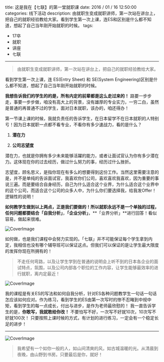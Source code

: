 title: 这是我在【七联】的第一堂就职课
date: 2016 / 01 / 16 12:50:00
categories: 线下活动
description: 由就职生变成就职讲师，第一次站在讲台上，把自己的就职经验教给大家。看到学生第一次上课，连ES和区别是什么都不知道，想起了自己当年刚开始就职的时候。
tags:
- 17卒
- 就职
- 讲座
- 七联

---

> 由就职生变成就职讲师，第一次站在讲台上，把自己的就职经验教给大家。看到学生第一次上课，连 ES(Entry Sheet) 和 SE(System Engineering)区别是什么都不知道，想起了自己当年刚开始就职的时候。

**我想告诉我们的学生的的是，所有内定的前辈都是这么走过来的！** 路要一步步走，事要一步步做，咱没有高大上的背景，没有雄厚的专业实力，一穷二白，虽然是普通的再普通不过的学生，面对日本就职，该办的，咱还得办！    
第一节课上课的时候，我就负责任的告诉学生，在日本留学不在日本就职的人特别亏！因为日本就职一点都不看专业，不看你有多少速战力，看的是什么？

1. **潜在力**

2. **公司志望度**潜在力，也就是你拥有多少未来能够活躍的能力，或者让面试官认为你有多少潜在力。这体现在你的过去经历，做过什么努力的事，经历过什么挫折。志望度，顾名思义，是指你现在有多么的想要得到这份工作。当然这里需要注意的是，并不是单纯的告诉面试官，我喜欢你们公司，喜欢喜欢我喜欢，因为重要的事说三遍。而是要结合自身经历，自己为什么适合这个业界，为什么适合这个业界中的这个公司，而适合这个公司的众多人中，为什么你们要选择我，给我发Offer！逻辑性的说明！**如何教学生做到以上两点，正是我们要做的！**所以就职永远不是一个单独的过程，任何问题都要结合**「自我分析」**，**「企业分析」**，**「业界分析」**进行回答！看似容易，做起来很难。

![CoverImage](http://qilian.jp/image/blog_201602012.jpg)

如何做，也是我们课程中会努力实现的。「七联」并不可能保证每个学生拿到内定，我相信也没有哪个辅导班可以保证这点。但我们可以保证的是让学生最大限度的发挥你现在所拥有的！

> 不走任何弯路，以及让学生学到在普通的说明会上听不到的日本各企业的面试特点，氛围，以及公司内部各个职位的工作内容，让学生能够最效率的进行就职，离内定最近！![CoverImage](http://qilian.jp/image/blog_201602014.jpg)我的课程是有关ES的写法和如何自我分析，针对ES各种问题教学生一句话一句话怎应该如何应对。作为练习，看到学生的ES由第一次写时的惨不忍睹到中规中矩，看到学生的每一点成长，付出与进步，是作为老师最欣慰的！ 我一直告诉学生的是，**你敢写，我就敢给你改！** 不要怕写不好，一次写不好就10次，10次写不好就100次！ 只要按照上课时候的方式，有计划的进行练习，一定会有一个稳定长足的进步！

---


![CoverImage](http://qilian.jp/image/blog_201602013.jpg)

<blockquote class="blockquote-center">我希望有一个如你一般的人，如山间清爽的风，如古城温暖的光。从清晨到夜晚，由山野到书房。只要最后是你，就好！</blockquote>

